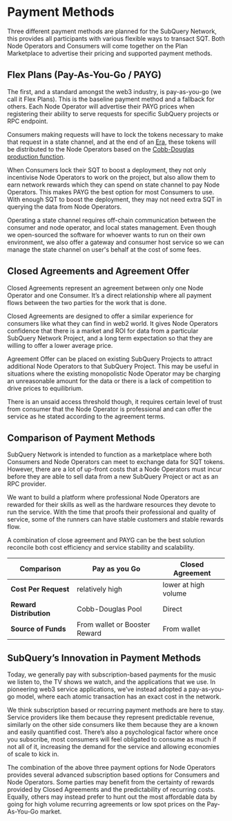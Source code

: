 # Payment Methods

Three different payment methods are planned for the SubQuery Network, this provides all participants with various flexible ways to transact SQT. Both Node Operators and Consumers will come together on the Plan Marketplace to advertise their pricing and supported payment methods.

## Flex Plans (Pay-As-You-Go / PAYG)

The first, and a standard amongst the web3 industry, is pay-as-you-go (we call it Flex Plans). This is the baseline payment method and a fallback for others. Each Node Operator will advertise their PAYG prices when registering their ability to serve requests for specific SubQuery projects or RPC endpoint.

Consumers making requests will have to lock the tokens necessary to make that request in a state channel, and at the end of an [Era](./era.md), these tokens will be distributed to the Node Operators based on the [Cobb-Douglas production function](./reward-distribution.md).

When Consumers lock their SQT to boost a deployment, they not only incentivise Node Operators to work on the project, but also allow them to earn network rewards which they can spend on state channel to pay Node Operators. This makes PAYG the best option for most Consumers to use. With enough SQT to boost the deployment, they may not need extra SQT in querying the data from Node Operators.

Operating a state channel requires off-chain communication between the consumer and node operator, and local states management. Even though we open-sourced the software for whoever wants to run on their own environment, we also offer a gateway and consumer host service so we can manage the state channel on user's behalf at the cost of some fees.

## Closed Agreements and Agreement Offer

Closed Agreements represent an agreement between only one Node Operator and one Consumer. It’s a direct relationship where all payment flows between the two parties for the work that is done.

Closed Agreements are designed to offer a similar experience for consumers like what they can find in web2 world. It gives Node Operators confidence that there is a market and ROI for data from a particular SubQuery Network Project, and a long term expectation so that they are willing to offer a lower average price.

Agreement Offer can be placed on existing SubQuery Projects to attract additional Node Operators to that SubQuery Project. This may be useful in situations where the existing monopolistic Node Operator may be charging an unreasonable amount for the data or there is a lack of competition to drive prices to equilibrium.

There is an unsaid access threshold though, it requires certain level of trust from consumer that the Node Operator is professional and can offer the service as he stated according to the agreement terms.

## Comparison of Payment Methods

SubQuery Network is intended to function as a marketplace where both Consumers and Node Operators can meet to exchange data for SQT tokens. However, there are a lot of up-front costs that a Node Operators must incur before they are able to sell data from a new SubQuery Project or act as an RPC provider.

We want to build a platform where professional Node Operators are rewarded for their skills as well as the hardware resources they devote to run the service. With the time that proofs their professional and quality of service, some of the runners can have stable customers and stable rewards flow.

A combination of close agreement and PAYG can be the best solution reconcile both cost efficiency and service stability and scalability.

| Comparison              | Pay as you Go                 | Closed Agreement     |
| ----------------------- | ----------------------------- | -------------------- |
| **Cost Per Request**    | relatively high               | lower at high volume |
| **Reward Distribution** | Cobb-Douglas Pool             | Direct               |
| **Source of Funds**     | From wallet or Booster Reward | From wallet          |

## SubQuery’s Innovation in Payment Methods

Today, we generally pay with subscription-based payments for the music we listen to, the TV shows we watch, and the applications that we use. In pioneering web3 service applications, we’ve instead adopted a pay-as-you-go model, where each atomic transaction has an exact cost in the network.

We think subscription based or recurring payment methods are here to stay. Service providers like them because they represent predictable revenue, similarly on the other side consumers like them because they are a known and easily quantified cost. There’s also a psychological factor where once you subscribe, most consumers will feel obligated to consume as much if not all of it, increasing the demand for the service and allowing economies of scale to kick in.

The combination of the above three payment options for Node Operators provides several advanced subscription based options for Consumers and Node Operators. Some parties may benefit from the certainty of rewards provided by Closed Agreements and the predictability of recurring costs. Equally, others may instead prefer to hunt out the most affordable data by going for high volume recurring agreements or low spot prices on the Pay-As-You-Go market.
